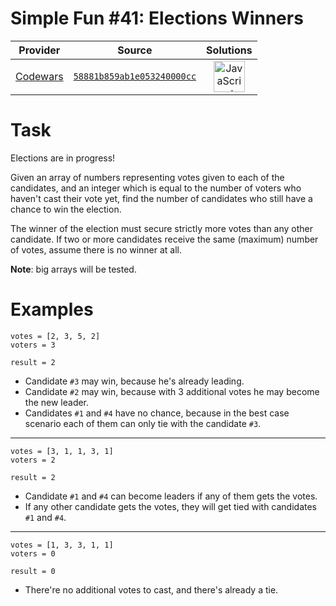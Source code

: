 [_metadata_:generated]: - "true"

# Simple Fun #41: Elections Winners

<!-- INFO TABLE BEGIN -->

| Provider                                        | Source                                                                               | Solutions                                                                                                                                                    |
| :---------------------------------------------: | :----------------------------------------------------------------------------------: | :----------------------------------------------------------------------------------------------------------------------------------------------------------: |
| [Codewars](../../../docs/providers/Codewars.md) | [`58881b859ab1e053240000cc`](https://www.codewars.com/kata/58881b859ab1e053240000cc) | [<img src="https://res.cloudinary.com/rascaltwo/image/upload/v1631924076/javascript_ehszr7.svg" alt="JavaScript" title="JavaScript" width="50" />](solve.js) |

<!-- INFO TABLE END -->

# Task

Elections are in progress!

Given an array of numbers representing votes given to each of the candidates, and an integer which is equal to the number of voters who haven't cast their vote yet, find the number of candidates who still have a chance to win the election.

The winner of the election must secure strictly more votes than any other candidate. If two or more candidates receive the same (maximum) number of votes, assume there is no winner at all.

**Note**: big arrays will be tested.

# Examples

```
votes = [2, 3, 5, 2]
voters = 3

result = 2
```

* Candidate `#3` may win, because he's already leading.
* Candidate `#2` may win, because with 3 additional votes he may become the new leader.
* Candidates `#1` and `#4` have no chance, because in the best case scenario each of them can only tie with the candidate `#3`.

___

```
votes = [3, 1, 1, 3, 1]
voters = 2

result = 2
```

* Candidate `#1` and `#4` can become leaders if any of them gets the votes.
* If any other candidate gets the votes, they will get tied with candidates `#1` and `#4`.

___

```
votes = [1, 3, 3, 1, 1]
voters = 0

result = 0
```

* There're no additional votes to cast, and there's already a tie.
